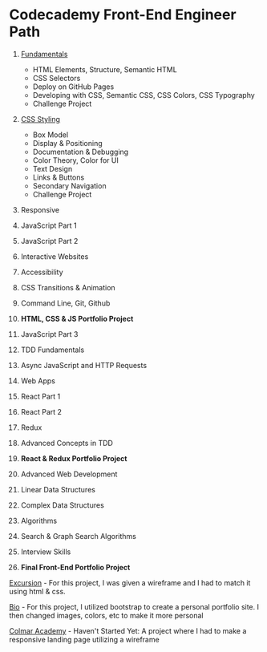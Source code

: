 # Codecademy Front-End Engineer Path

1. [Fundamentals](https://tiffin-filion.github.io/codecademy/fundamentals)
    - HTML Elements, Structure, Semantic HTML
    - CSS Selectors
    - Deploy on GitHub Pages
    - Developing with CSS, Semantic CSS, CSS Colors, CSS Typography
    - Challenge Project

2. [CSS Styling](https://tiffin-filion.github.io/codecademy/css-styling)
    - Box Model
    - Display & Positioning
    - Documentation & Debugging
    - Color Theory, Color for UI
    - Text Design
    - Links & Buttons
    - Secondary Navigation
    - Challenge Project

3. Responsive
4. JavaScript Part 1
5. JavaScript Part 2
6. Interactive Websites
7. Accessibility
8. CSS Transitions & Animation
9. Command Line, Git, Github
10. **HTML, CSS & JS Portfolio Project**
11. JavaScript Part 3
12. TDD Fundamentals
13. Async JavaScript and HTTP Requests
14. Web Apps
15. React Part 1
16. React Part 2
17. Redux
18. Advanced Concepts in TDD
19. **React & Redux Portfolio Project**
20. Advanced Web Development
21. Linear Data Structures
22. Complex Data Structures
23. Algorithms
24. Search & Graph Search Algorithms
25. Interview Skills
26. **Final Front-End Portfolio Project**

[Excursion](https://tiffin-filion.github.io/codecademy/excursion/index.html) - For this project, I was given a wireframe and I had to match it using html & css.

[Bio](https://tiffin-filion.github.io/codecademy/bio/index.html) - For this project, I utilized bootstrap to create a personal portfolio site. I then changed images, colors, etc to make it more personal

[Colmar Academy](https://tiffin-filion.github.io/codecademy/colmar-academy/index.html) - Haven't Started Yet: A project where I had to make a responsive landing page utilizing a wireframe


